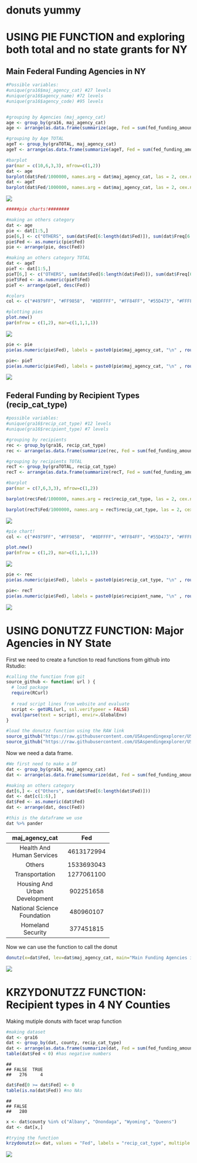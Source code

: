 donuts yummy
================

USING PIE FUNCTION and exploring both total and no state grants for NY
======================================================================

Main Federal Funding Agencies in NY
-----------------------------------

``` r
#Possible variables:
#unique(gra16$maj_agency_cat) #27 levels
#unique(gra16$agency_name) #72 levels
#unique(gra16$agency_code) #95 levels


#grouping by Agencies (maj_agency_cat)
age <- group_by(gra16, maj_agency_cat)
age <- arrange(as.data.frame(summarize(age, Fed = sum(fed_funding_amount), Freq = n())), desc(Fed))

#grouping by Age TOTAL
ageT <- group_by(graTOTAL, maj_agency_cat)
ageT <- arrange(as.data.frame(summarize(ageT, Fed = sum(fed_funding_amount), Freq = n())), desc(Fed))

#barplot
par(mar = c(10,6,3,3), mfrow=c(1,2))
dat <- age
barplot(dat$Fed/1000000, names.arg = dat$maj_agency_cat, las = 2, cex.names = .7, cex.axis = .7 , ylab = "in USD 1MLL", cex.lab = .8, col="#4979FF", main= "Main Federal Funding Agencies in NY")
dat <- ageT
barplot(dat$Fed/1000000, names.arg = dat$maj_agency_cat, las = 2, cex.names = .7, cex.axis = .7 , ylab = "in USD 1MLL", cex.lab = .8, col="#4979FF", main = "Including State government")
```

![](donuts_build_files/figure-markdown_github/unnamed-chunk-1-1.png)

``` r
#####pie charts!########

#making an others category
dat <- age
pie <- dat[1:5,]
pie[6,] <- c("OTHERS", sum(dat$Fed[6:length(dat$Fed)]), sum(dat$Freq[6:length(dat$Fed)])) 
pie$Fed <- as.numeric(pie$Fed)
pie <- arrange(pie, desc(Fed))

#making an others category TOTAL
dat <- ageT
pieT <- dat[1:5,]
pieT[6,] <- c("OTHERS", sum(dat$Fed[6:length(dat$Fed)]), sum(dat$Freq[6:length(dat$Fed)])) 
pieT$Fed <- as.numeric(pieT$Fed)
pieT <- arrange(pieT, desc(Fed))

#colors
col <- c("#4979FF", "#FF9858",  "#8DFFFF", "#FF84FF", "#55D473", "#FFFF78", "grey80")

#plotting pies
plot.new()
par(mfrow = c(1,2), mar=c(1,1,1,1))
```

![](donuts_build_files/figure-markdown_github/unnamed-chunk-1-2.png)

``` r
pie <- pie
pie(as.numeric(pie$Fed), labels = paste0(pie$maj_agency_cat, "\n" , round(pie$Fed/sum(pie$Fed)*100, digits=1), "%"), main = "Main Federal Funding Agencies in NY", cex= .7, col=col)

pie<- pieT
pie(as.numeric(pie$Fed), labels = paste0(pie$maj_agency_cat, "\n" , round(pie$Fed/sum(pie$Fed)*100, digits=1), "%"), main = "Including State Government", cex= .7, col=col)
```

![](donuts_build_files/figure-markdown_github/unnamed-chunk-1-3.png)

Federal Funding by Recipient Types (recip\_cat\_type)
-----------------------------------------------------

``` r
#possible variables:
#unique(gra16$recip_cat_type) #12 levels
#unique(gra16$recipient_type) #7 levels

#grouping by recipients 
rec <- group_by(gra16, recip_cat_type)
rec <- arrange(as.data.frame(summarize(rec, Fed = sum(fed_funding_amount), Freq = n())), desc(Fed))

#grouping by recipients TOTAL
recT <- group_by(graTOTAL, recip_cat_type)
recT <- arrange(as.data.frame(summarize(recT, Fed = sum(fed_funding_amount), Freq = n())), desc(Fed))

#barplot
par(mar = c(7,6,3,3), mfrow=c(1,2))

barplot(rec$Fed/1000000, names.arg = rec$recip_cat_type, las = 2, cex.names = .7, cex.axis = .7 , ylab = "in USD 1MLL", cex.lab = .8, col="#4979FF", main= "Federal Funding by Recipient Types")

barplot(recT$Fed/1000000, names.arg = recT$recip_cat_type, las = 2, cex.names = .7, cex.axis = .7 , ylab = "in USD 1MLL", cex.lab = .8, col="#4979FF", main = "Including State government")
```

![](donuts_build_files/figure-markdown_github/unnamed-chunk-2-1.png)

``` r
#pie chart!
col <- c("#4979FF", "#FF9858",  "#8DFFFF", "#FF84FF", "#55D473", "#FFFF78", "grey80")

plot.new()
par(mfrow = c(1,2), mar=c(1,1,1,1))
```

![](donuts_build_files/figure-markdown_github/unnamed-chunk-2-2.png)

``` r
pie <- rec
pie(as.numeric(pie$Fed), labels = paste0(pie$recip_cat_type, "\n" , round(pie$Fed/sum(pie$Fed)*100, digits=1), "%"), main = "Federal Funding by Recipient Types", cex= .7, col=col)

pie<- recT
pie(as.numeric(pie$Fed), labels = paste0(pie$recipient_name, "\n" , round(pie$Fed/sum(pie$Fed)*100, digits=1), "%"), main = "Including State Government", cex= .7, col=col)
```

![](donuts_build_files/figure-markdown_github/unnamed-chunk-2-3.png)

USING DONUTZZ FUNCTION: Major Agencies in NY State
==================================================

First we need to create a function to read functions from github into Rstudio:

``` r
#calling the function from git
source_github <- function( url ) {
  # load package
  require(RCurl)
  
  # read script lines from website and evaluate
  script <- getURL(url, ssl.verifypeer = FALSE)
  eval(parse(text = script), envir=.GlobalEnv)
} 

#load the donutzz function using the RAW link
source_github("https://raw.githubusercontent.com/USAspendingexplorer/USAspending-explorer/master/Charts/donut.R")
source_github("https://raw.githubusercontent.com/USAspendingexplorer/USAspending-explorer/master/Charts/donut_multi.R")
```

Now we need a data frame.

``` r
#We first need to make a DF
dat <- group_by(gra16, maj_agency_cat)
dat <- arrange(as.data.frame(summarize(dat, Fed = sum(fed_funding_amount))), desc(Fed))

#making an others category
dat[6,] <- c("Others", sum(dat$Fed[6:length(dat$Fed)])) 
dat <- dat[c(1:6),]
dat$Fed <- as.numeric(dat$Fed)
dat <- arrange(dat, desc(Fed))

#this is the dataframe we use
dat %>% pander
```

<table style="width:56%;">
<colgroup>
<col width="41%" />
<col width="13%" />
</colgroup>
<thead>
<tr class="header">
<th align="center">maj_agency_cat</th>
<th align="center">Fed</th>
</tr>
</thead>
<tbody>
<tr class="odd">
<td align="center">Health And Human Services</td>
<td align="center">4613172994</td>
</tr>
<tr class="even">
<td align="center">Others</td>
<td align="center">1533693043</td>
</tr>
<tr class="odd">
<td align="center">Transportation</td>
<td align="center">1277061100</td>
</tr>
<tr class="even">
<td align="center">Housing And Urban Development</td>
<td align="center">902251658</td>
</tr>
<tr class="odd">
<td align="center">National Science Foundation</td>
<td align="center">480960107</td>
</tr>
<tr class="even">
<td align="center">Homeland Security</td>
<td align="center">377451815</td>
</tr>
</tbody>
</table>

Now we can use the function to call the donut

``` r
donutz(x=dat$Fed, lev=dat$maj_agency_cat, main="Main Funding Agencies in NY State")
```

![](donuts_build_files/figure-markdown_github/unnamed-chunk-5-1.png)

KRZYDONUTZZ FUNCTION: Recipient types in 4 NY Counties
======================================================

Making mutiple donuts with facet wrap function

``` r
#making dataset 
dat <- gra16
dat <- group_by(dat, county, recip_cat_type)
dat <- arrange(as.data.frame(summarize(dat, Fed = sum(fed_funding_amount))), county)
table(dat$Fed < 0) #has negative numbers
```

    ## 
    ## FALSE  TRUE 
    ##   276     4

``` r
dat$Fed[0 >= dat$Fed] <- 0
table(is.na(dat$Fed)) #no NAs
```

    ## 
    ## FALSE 
    ##   280

``` r
x <- dat$county %in% c("Albany", "Onondaga", "Wyoming", "Queens")
dat <- dat[x,]

#trying the function
krzydonutz(x= dat, values = "Fed", labels = "recip_cat_type", multiple = "county", main = "Federal Funding by Recipient type in NY Counties", percent.cex = 3, columns = 2, sbgfill = "grey95", sbgcol = "grey60")
```

![](donuts_build_files/figure-markdown_github/unnamed-chunk-6-1.png)
